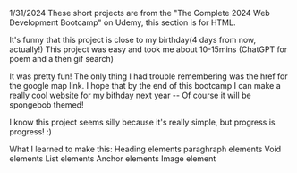 1/31/2024
These short projects are from the "The Complete 2024 Web Development Bootcamp"
on Udemy, this section is for HTML. 

It's funny that this project is close to my birthday(4 days from now, actually!)
This project was easy and took me about 10-15mins (ChatGPT for poem and a then gif search)

It was pretty fun! The only thing I had trouble remembering was the href for the google map
link. I hope that by the end of this bootcamp I can make a really cool website for my 
bithday next year -- Of course it will be spongebob themed!

I know this project seems silly because it's really simple, but progress is progress! :)

What I learned to make this:
Heading elements
paraghraph elements
Void elements
List elements
Anchor elements
Image element 
